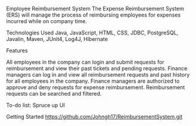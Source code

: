 Employee Reimbursement System
The Expense Reimbursement System (ERS) will manage the process of reimbursing employees for expenses incurred while on company time. 

Technologies Used
Java, JavaScript, HTML, CSS, JDBC, PostgreSQL, Javalin, Maven, JUnit4, Log4J, Hibernate

Features

All employees in the company can login and submit requests for reimbursement and view their past tickets and pending requests. 
Finance managers can log in and view all reimbursement requests and past history for all employees in the company. 
Finance managers are authorized to approve and deny requests for expense reimbursement.
Reimbursement requests can be searched and filtered.

To-do list:
Spruce up UI

Getting Started
https://github.com/Johngh17/ReimbursementSystem.git 
